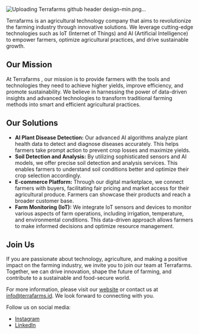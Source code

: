 ![Uploading Terrafarms github header design-min.png…]()


Terrafarms is an agricultural technology company that aims to revolutionize the farming industry through innovative solutions. We leverage cutting-edge technologies such as IoT (Internet of Things) and AI (Artificial Intelligence) to empower farmers, optimize agricultural practices, and drive sustainable growth.

## Our Mission

At Terrafarms
, our mission is to provide farmers with the tools and technologies they need to achieve higher yields, improve efficiency, and promote sustainability. We believe in harnessing the power of data-driven insights and advanced technologies to transform traditional farming methods into smart and efficient agricultural practices.

## Our Solutions

- **AI Plant Disease Detection:** Our advanced AI algorithms analyze plant health data to detect and diagnose diseases accurately. This helps farmers take prompt action to prevent crop losses and maximize yields.
- **Soil Detection and Analysis:** By utilizing sophisticated sensors and AI models, we offer precise soil detection and analysis services. This enables farmers to understand soil conditions better and optimize their crop selection accordingly.
- **E-commerce Platform:** Through our digital marketplace, we connect farmers with buyers, facilitating fair pricing and market access for their agricultural produce. Farmers can showcase their products and reach a broader customer base.
- **Farm Monitoring (IoT):** We integrate IoT sensors and devices to monitor various aspects of farm operations, including irrigation, temperature, and environmental conditions. This data-driven approach allows farmers to make informed decisions and optimize resource management.

## Join Us

If you are passionate about technology, agriculture, and making a positive impact on the farming industry, we invite you to join our team at Terrafarms. Together, we can drive innovation, shape the future of farming, and contribute to a sustainable and food-secure world.

For more information, please visit our [website](https://www.terrafarms.id) or contact us at [info@terrafarms.id](mailto:info@terrafarms.id). We look forward to connecting with you.

Follow us on social media:

- [Instagram](https://instagram.com/terrafarms.id)
- [LinkedIn](https://www.linkedin.com/company/terrafarms.id)

